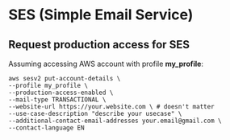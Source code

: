 # SES (Simple Email Service)

## Request production access for SES
Assuming accessing AWS account with profile **my_profile**:

```shell
aws sesv2 put-account-details \
--profile my_profile \
--production-access-enabled \
--mail-type TRANSACTIONAL \
--website-url https://your.website.com \ # doesn't matter
--use-case-description "describe your usecase" \
--additional-contact-email-addresses your.email@gmail.com \
--contact-language EN
```